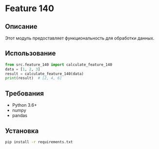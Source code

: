 # Feature 140
## Описание
Этот модуль предоставляет функциональность для обработки данных.
## Использование
```python
from src.feature_140 import calculate_feature_140
data = [1, 2, 3]
result = calculate_feature_140(data)
print(result)  # [2, 4, 6]
```
## Требования
- Python 3.6+
- numpy
- pandas
## Установка
```bash
pip install -r requirements.txt
```
